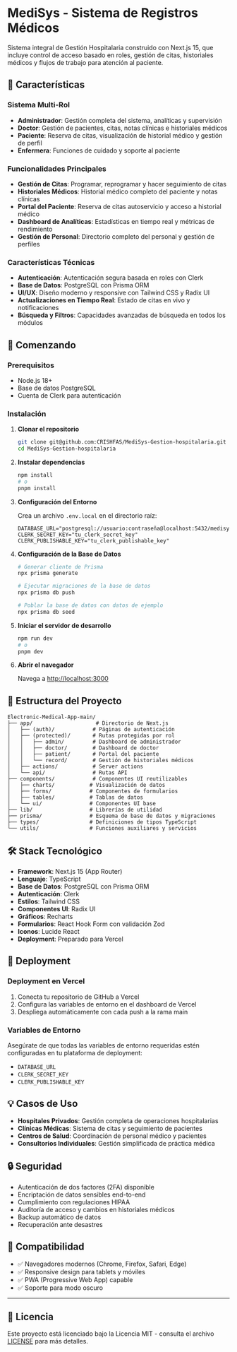 # MediSys - Sistema de Registros Médicos

Sistema integral de Gestión Hospitalaria construido con Next.js 15, que incluye control de acceso basado en roles, gestión de citas, historiales médicos y flujos de trabajo para atención al paciente.

## 🏥 Características

### Sistema Multi-Rol

- **Administrador**: Gestión completa del sistema, analíticas y supervisión
- **Doctor**: Gestión de pacientes, citas, notas clínicas e historiales médicos
- **Paciente**: Reserva de citas, visualización de historial médico y gestión de perfil
- **Enfermera**: Funciones de cuidado y soporte al paciente

### Funcionalidades Principales

- **Gestión de Citas**: Programar, reprogramar y hacer seguimiento de citas
- **Historiales Médicos**: Historial médico completo del paciente y notas clínicas
- **Portal del Paciente**: Reserva de citas autoservicio y acceso a historial médico
- **Dashboard de Analíticas**: Estadísticas en tiempo real y métricas de rendimiento
- **Gestión de Personal**: Directorio completo del personal y gestión de perfiles

### Características Técnicas

- **Autenticación**: Autenticación segura basada en roles con Clerk
- **Base de Datos**: PostgreSQL con Prisma ORM
- **UI/UX**: Diseño moderno y responsive con Tailwind CSS y Radix UI
- **Actualizaciones en Tiempo Real**: Estado de citas en vivo y notificaciones
- **Búsqueda y Filtros**: Capacidades avanzadas de búsqueda en todos los módulos

## 🚀 Comenzando

### Prerequisitos

- Node.js 18+
- Base de datos PostgreSQL
- Cuenta de Clerk para autenticación

### Instalación

1. **Clonar el repositorio**

   ```bash
   git clone git@github.com:CRISHFAS/MediSys-Gestion-hospitalaria.git
   cd MediSys-Gestion-hospitalaria
   ```

2. **Instalar dependencias**

   ```bash
   npm install
   # o
   pnpm install
   ```

3. **Configuración del Entorno**
   
   Crea un archivo `.env.local` en el directorio raíz:

   ```env
   DATABASE_URL="postgresql://usuario:contraseña@localhost:5432/medisys_hms"
   CLERK_SECRET_KEY="tu_clerk_secret_key"
   CLERK_PUBLISHABLE_KEY="tu_clerk_publishable_key"
   ```

4. **Configuración de la Base de Datos**

   ```bash
   # Generar cliente de Prisma
   npx prisma generate

   # Ejecutar migraciones de la base de datos
   npx prisma db push

   # Poblar la base de datos con datos de ejemplo
   npx prisma db seed
   ```

5. **Iniciar el servidor de desarrollo**

   ```bash
   npm run dev
   # o
   pnpm dev
   ```

6. **Abrir el navegador**
   
   Navega a [http://localhost:3000](http://localhost:3000)

## 📁 Estructura del Proyecto

```
Electronic-Medical-App-main/
├── app/                    # Directorio de Next.js
│   ├── (auth)/            # Páginas de autenticación
│   ├── (protected)/       # Rutas protegidas por rol
│   │   ├── admin/         # Dashboard de administrador
│   │   ├── doctor/        # Dashboard de doctor
│   │   ├── patient/       # Portal del paciente
│   │   └── record/        # Gestión de historiales médicos
│   ├── actions/           # Server actions
│   └── api/               # Rutas API
├── components/            # Componentes UI reutilizables
│   ├── charts/           # Visualización de datos
│   ├── forms/            # Componentes de formularios
│   ├── tables/           # Tablas de datos
│   └── ui/               # Componentes UI base
├── lib/                  # Librerías de utilidad
├── prisma/               # Esquema de base de datos y migraciones
├── types/                # Definiciones de tipos TypeScript
└── utils/                # Funciones auxiliares y servicios
```

## 🛠️ Stack Tecnológico

- **Framework**: Next.js 15 (App Router)
- **Lenguaje**: TypeScript
- **Base de Datos**: PostgreSQL con Prisma ORM
- **Autenticación**: Clerk
- **Estilos**: Tailwind CSS
- **Componentes UI**: Radix UI
- **Gráficos**: Recharts
- **Formularios**: React Hook Form con validación Zod
- **Iconos**: Lucide React
- **Deployment**: Preparado para Vercel

## 🚀 Deployment

### Deployment en Vercel

1. Conecta tu repositorio de GitHub a Vercel
2. Configura las variables de entorno en el dashboard de Vercel
3. Despliega automáticamente con cada push a la rama main

### Variables de Entorno

Asegúrate de que todas las variables de entorno requeridas estén configuradas en tu plataforma de deployment:

- `DATABASE_URL`
- `CLERK_SECRET_KEY`
- `CLERK_PUBLISHABLE_KEY`

## 💡 Casos de Uso

- **Hospitales Privados**: Gestión completa de operaciones hospitalarias
- **Clínicas Médicas**: Sistema de citas y seguimiento de pacientes
- **Centros de Salud**: Coordinación de personal médico y pacientes
- **Consultorios Individuales**: Gestión simplificada de práctica médica

## 🔒 Seguridad

- Autenticación de dos factores (2FA) disponible
- Encriptación de datos sensibles end-to-end
- Cumplimiento con regulaciones HIPAA
- Auditoría de acceso y cambios en historiales médicos
- Backup automático de datos
- Recuperación ante desastres

## 📱 Compatibilidad

- ✅ Navegadores modernos (Chrome, Firefox, Safari, Edge)
- ✅ Responsive design para tablets y móviles
- ✅ PWA (Progressive Web App) capable
- ✅ Soporte para modo oscuro

---

## 📝 Licencia

Este proyecto está licenciado bajo la Licencia MIT - consulta el archivo [LICENSE](LICENSE) para más detalles.

